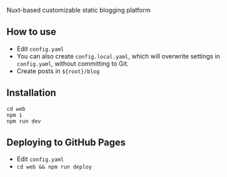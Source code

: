 Nuxt-based customizable static blogging platform

## How to use

- Edit `config.yaml`
- You can also create `config.local.yaml`, which will overwrite settings in `config.yaml`, without committing to Git.
- Create posts in `${root}/blog`

## Installation

```
cd web
npm i
npm run dev
```

## Deploying to GitHub Pages

- Edit `config.yaml`
- `cd web && npm run deploy`
